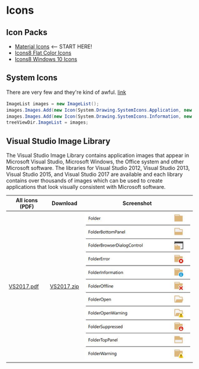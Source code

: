 # Icons

## Icon Packs
* [Material Icons](https://material.io/tools/icons/) <-- START HERE!
* [Icons8 Flat Color Icons](https://github.com/icons8/flat-color-icons)
* [Icons8 Windows 10 Icons](https://github.com/icons8/windows-10-icons)

## System Icons
There are very few and they're kind of awful. [link](http://csharphelper.com/blog/2015/09/display-the-predefined-system-icons-in-c/)

```cs
ImageList images = new ImageList();
images.Images.Add(new Icon(System.Drawing.SystemIcons.Application, new Size(16, 16)));
images.Images.Add(new Icon(System.Drawing.SystemIcons.Information, new Size(16, 16)));
treeViewDir.ImageList = images;
```

## Visual Studio Image Library
The Visual Studio Image Library contains application images that appear in Microsoft Visual Studio, Microsoft Windows, the Office system and other Microsoft software. The libraries for Visual Studio 2012, Visual Studio 2013, Visual Studio 2015, and Visual Studio 2017 are available and each library contains over thousands of images which can be used to create applications that look visually consistent with Microsoft software. 

All icons (PDF) | Download | Screenshot
---|---|---
[VS2017.pdf](https://github.com/swharden/code-notes/raw/master/Csharp/misc/Visual%20Studio%20Image%20Library%202017.pdf) | [VS2017.zip](https://www.microsoft.com/en-us/download/details.aspx?id=35825) | ![](misc/icons-folder.JPG)
